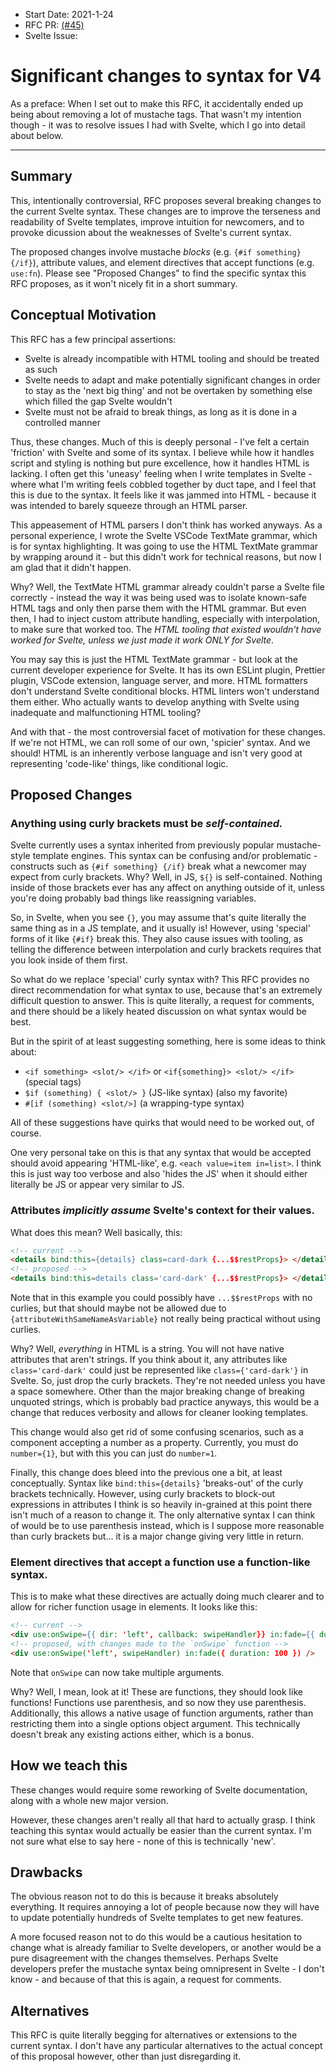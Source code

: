 - Start Date: 2021-1-24
- RFC PR: [(#45)](https://github.com/sveltejs/rfcs/pull/45)
- Svelte Issue:

# Significant changes to syntax for V4

As a preface: When I set out to make this RFC, it accidentally ended up being about removing a lot of mustache tags. That wasn't my intention though - it was to resolve issues I had with Svelte, which I go into detail about below.

***

## Summary

This, intentionally controversial, RFC proposes several breaking changes to the current Svelte syntax. These changes are to improve the terseness and readability of Svelte templates, improve intuition for newcomers, and to provoke dicussion about the weaknesses of Svelte's current syntax.

The proposed changes involve mustache _blocks_ (e.g. `{#if something} {/if}`), attribute values, and element directives that accept functions (e.g. `use:fn`). Please see "Proposed Changes" to find the specific syntax this RFC proposes, as it won't nicely fit in a short summary.

## Conceptual Motivation

This RFC has a few principal assertions:
- Svelte is already incompatible with HTML tooling and should be treated as such
- Svelte needs to adapt and make potentially significant changes in order to stay as the 'next big thing' and not be overtaken by something else which filled the gap Svelte wouldn't
- Svelte must not be afraid to break things, as long as it is done in a controlled manner

Thus, these changes. Much of this is deeply personal - I've felt a certain 'friction' with Svelte and some of its syntax. I believe while how it handles script and styling is nothing but pure excellence, how it handles HTML is lacking. I often get this 'uneasy' feeling when I write templates in Svelte - where what I'm writing feels cobbled together by duct tape, and I feel that this is due to the syntax. It feels like it was jammed into HTML - because it was intended to barely squeeze through an HTML parser.

This appeasement of HTML parsers I don't think has worked anyways. As a personal experience, I wrote the Svelte VSCode TextMate grammar, which is for syntax highlighting. It was going to use the HTML TextMate grammar by wrapping around it - but this didn't work for technical reasons, but now I am glad that it didn't happen.

Why? Well, the TextMate HTML grammar already couldn't parse a Svelte file correctly - instead the way it was being used was to isolate known-safe HTML tags and only then parse them with the HTML grammar. But even then, I had to inject custom attribute handling, especially with interpolation, to make sure that worked too. The _HTML tooling that existed wouldn't have worked for Svelte, unless we just made it work ONLY for Svelte_.

You may say this is just the HTML TextMate grammar - but look at the current developer experience for Svelte. It has its own ESLint plugin, Prettier plugin, VSCode extension, language server, and more. HTML formatters don't understand Svelte conditional blocks. HTML linters won't understand them either. Who actually wants to develop anything with Svelte using inadequate and malfunctioning HTML tooling?

And with that - the most controversial facet of motivation for these changes. If we're not HTML, we can roll some of our own, 'spicier' syntax. And we should! HTML is an inherently verbose language and isn't very good at representing 'code-like' things, like conditional logic.

## Proposed Changes

### Anything using curly brackets must be _self-contained._
Svelte currently uses a syntax inherited from previously popular mustache-style template engines. This syntax can be confusing and/or problematic - constructs such as `{#if something} {/if}` break what a newcomer may expect from curly brackets. Why? Well, in JS, `${}` is self-contained. Nothing inside of those brackets ever has any affect on anything outside of it, unless you're doing probably bad things like reassigning variables.

So, in Svelte, when you see `{}`, you may assume that's quite literally the same thing as in a JS template, and it usually is! However, using 'special' forms of it like `{#if}` break this. They also cause issues with tooling, as telling the difference between interpolation and curly brackets requires that you look inside of them first.

So what do we replace 'special' curly syntax with? This RFC provides no direct recommendation for what syntax to use, because that's an extremely difficult question to answer. This is quite literally, a request for comments, and there should be a likely heated discussion on what syntax would be best.

But in the spirit of at least suggesting something, here is some ideas to think about:
- `<if something> <slot/> </if>` or `<if{something}> <slot/> </if>` (special tags)
- `$if (something) { <slot/> }` (JS-like syntax) (also my favorite)
- `#[if (something) <slot/>]` (a wrapping-type syntax)

All of these suggestions have quirks that would need to be worked out, of course.

One very personal take on this is that any syntax that would be accepted should avoid appearing 'HTML-like', e.g. `<each value=item in=list>`. I think this is just way too verbose and also 'hides the JS' when it should either literally be JS or appear very similar to JS.
	
### Attributes _implicitly assume_ Svelte's context for their values.

What does this mean? Well basically, this:
```html
<!-- current -->
<details bind:this={details} class=card-dark {...$$restProps}> </details>
<!-- proposed -->
<details bind:this=details class='card-dark' {...$$restProps}> </details>
```
Note that in this example you could possibly have `...$$restProps` with no curlies, but that should maybe not be allowed due to `{attributeWithSameNameAsVariable}` not really being practical without using curlies.

Why? Well, _everything_ in HTML is a string. You will not have native attributes that aren't strings. If you think about it, any attributes like `class='card-dark'` could just be represented like `class={'card-dark'}` in Svelte. So, just drop the curly brackets. They're not needed unless you have a space somewhere. Other than the major breaking change of breaking unquoted strings, which is probably bad practice anyways, this would be a change that reduces verbosity and allows for cleaner looking templates.

This change would also get rid of some confusing scenarios, such as a component accepting a number as a property. Currently, you must do `number={1}`, but with this you can just do `number=1`.

Finally, this change does bleed into the previous one a bit, at least conceptually. Syntax like `bind:this={details}` 'breaks-out' of the curly brackets technically. However, using curly brackets to block-out expressions in attributes I think is so heavily in-grained at this point there isn't much of a reason to change it. The only alternative syntax I can think of would be to use parenthesis instead, which is I suppose more reasonable than curly brackets but... it is a major change giving very little in return.
	
### Element directives that accept a function use a function-like syntax.
This is to make what these directives are actually doing much clearer and to allow for richer function usage in elements. It looks like this:
```html
<!-- current -->
<div use:onSwipe={{ dir: 'left', callback: swipeHandler}} in:fade={{ duration: 100 }} />
<!-- proposed, with changes made to the `onSwipe` function -->
<div use:onSwipe('left', swipeHandler) in:fade({ duration: 100 }) />
```
Note that `onSwipe` can now take multiple arguments.

Why? Well, I mean, look at it! These are functions, they should look like functions! Functions use parenthesis, and so now they use parenthesis. Additionally, this allows a native usage of function arguments, rather than restricting them into a single options object argument. This technically doesn't break any existing actions either, which is a bonus.

## How we teach this

These changes would require some reworking of Svelte documentation, along with a whole new major version.

However, these changes aren't really all that hard to actually grasp. I think teaching this syntax would actually be easier than the current syntax. I'm not sure what else to say here - none of this is technically 'new'.

## Drawbacks

The obvious reason not to do this is because it breaks absolutely everything. It requires annoying a lot of people because now they will have to update potentially hundreds of Svelte templates to get new features.

A more focused reason not to do this would be a cautious hesitation to change what is already familiar to Svelte developers, or another would be a pure disagreement with the changes themselves. Perhaps Svelte developers prefer the mustache syntax being omnipresent in Svelte - I don't know - and because of that this is again, a request for comments.

## Alternatives

This RFC is quite literally begging for alternatives or extensions to the current syntax. I don't have any particular alternatives to the actual concept of this proposal however, other than just disregarding it.
